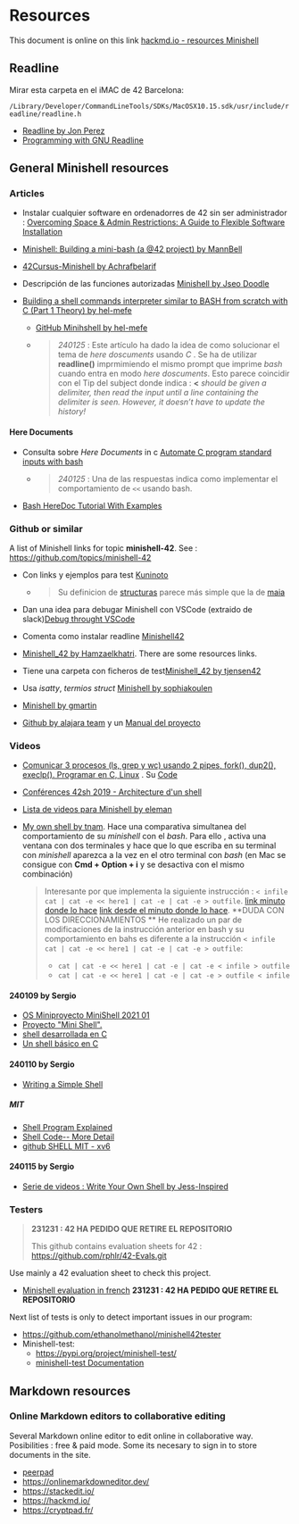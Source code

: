 #  Resources

This document is online on this link [hackmd.io - resources Minishell](https://hackmd.io/AjMnIfyBS6m03duCMxFALA?both)

## Readline

Mirar esta carpeta en el iMAC de 42 Barcelona:

`/Library/Developer/CommandLineTools/SDKs/MacOSX10.15.sdk/usr/include/readline/readline.h`

- [Readline by Jon Perez](https://03-jon-perez.gitbook.io/coding-library/c/readline)
- [Programming with GNU Readline](https://web.mit.edu/gnu/doc/html/rlman_2.html)

## General Minishell resources

### Articles

- Instalar cualquier software en ordenadorres de 42 sin ser administrador : [Overcoming Space & Admin Restrictions: A Guide to Flexible Software Installation](https://medium.com/@md.abir1203/overcoming-space-admin-restrictions-a-guide-to-flexible-software-installation-25c7194d2cb5)
- [Minishell: Building a mini-bash (a @42 project) by MannBell](https://m4nnb3ll.medium.com/minishell-building-a-mini-bash-a-42-project-b55a10598218)
- [42Cursus-Minishell by Achrafbelarif](https://achrafbelarif.medium.com/42cursus-minishell-29cd25f972e6)

- Descripción de las funciones autorizadas [Minishell by Jseo Doodle](https://bigpel66.oopy.io/library/42/inner-circle/10)

- [Building a shell commands interpreter similar to BASH from scratch with C (Part 1 Theory) by hel-mefe](https://medium.com/@hichamelmefeddel/building-a-shell-commands-interpreter-similar-to-bash-from-scratch-with-c-part-1-theory-64fdc141617d)
	- [GitHub Minihshell by hel-mefe](https://github.com/hel-mefe/Minishell-42)
	- > *240125* : Este artículo ha dado la idea de como solucionar el tema de *here doscuments* usando *C* . Se ha de utilizar **readline()** imprmimiendo el mismo prompt que imprime *bash* cuando entra en modo  *here doscuments*. Esto parece coincidir con el Tip del subject donde indica : **<** *should be given a delimiter, then read the input until a line containing the delimiter is seen. However, it doesn’t have to update the history!*

#### Here Documents

- Consulta sobre *Here Documents* in c [Automate C program standard inputs with bash](https://www.codeproject.com/Questions/5300405/Automate-C-program-standard-inputs-with-bash) 
	- > *240125* : Una de las respuestas indica como implementar el comportamiento de `<<` usando bash.

- [Bash HereDoc Tutorial With Examples](https://phoenixnap.com/kb/bash-heredoc)

### Github or similar

A list of Minishell links for topic **minishell-42**. See : https://github.com/topics/minishell-42

- Con links y ejemplos para test  [Kuninoto](https://github.com/Kuninoto/42_minishell)
	- > Su definicion de [structuras](https://github.com/Kuninoto/42_minishell/blob/master/lvl_3_minishell/includes/minishell.h) parece más simple que la de [maia](https://github.com/maiadegraaf/minishell/blob/main/includes/parser.h)

- Dan una idea para debugar Minishell con VSCode (extraido de slack)[Debug throught VSCode](https://github.com/waltergcc/42-Small-Tutorials/tree/main/Debug-throught-VSCode)
- Comenta como instalar readline [Minishell42](https://github.com/tjensen42/42-minishell#install-readline-on-42-macs)
- [Minishell_42 by Hamzaelkhatri](https://github.com/Hamzaelkhatri/minishell). There are some resources links.
- Tiene una carpeta con ficheros de test[Minishell_42 by tjensen42](https://github.com/tjensen42/42-minishell)
- Usa *isatty*, *termios struct*  [Minishell by sophiakoulen](https://github.com/sophiakoulen/minishell)
- [Minishell by gmartin](https://github.com/gemartin99/Minishell)
- [Github by alajara team](https://github.com/LAG-jara/minishell) y un [Manual del proyecto](https://github.com/Liam-McHara/minishell-manual/blob/main/manual.md)

### Videos

- [Comunicar 3 procesos (ls, grep y wc) usando 2 pipes, fork(), dup2(), execlp(). Programar en C, Linux](https://www.youtube.com/watch?v=8LdQ09Ep9RY) . Su [Code](https://github.com/WhileTrueThenDream/ExamplesCLinuxUserSpace/blob/master/3Processes2Pipes.c)

- [Conférences 42sh 2019 - Architecture d'un shell](https://www.youtube.com/watch?v=oIFRiwFRSRY)
- [Lista de videos para Minishell by eleman](https://www.youtube.com/playlist?list=PLGU1kcPKHMKj5yA0RPb5AK4QAhexmQwrW)

- [My own shell by tnam](https://www.youtube.com/watch?app=desktop&v=DaiAOOJ5oR4). Hace una comparativa simultanea del comportamiento de su *minishell* con el *bash*. Para ello , activa una ventana con dos terminales y hace que lo que escriba en su terminal con *minishell* aparezca a la vez en el otro terminal con *bash* (en Mac se consigue con **Cmd + Option + i**  y se desactiva con el mismo combinación)
	> Interesante por que implementa la siguiente instrucción : `< infile cat | cat -e << here1 | cat -e | cat -e > outfile`. [link minuto donde lo hace](https://www.youtube.com/watch?app=desktop&v=DaiAOOJ5oR4) [link desde el  minuto donde lo hace](https://www.youtube.com/watch?app=desktop&v=DaiAOOJ5oR4). **DUDA CON LOS DIRECCIONAMIENTOS **
	> He realizado un par de modificaciones de la instrucción anterior en bash y su comportamiento en bahs es diferente a la instrucción `< infile cat | cat -e << here1 | cat -e | cat -e > outfile`:
	> - `cat | cat -e << here1 | cat -e | cat -e < infile > outfile`
	> - `cat | cat -e << here1 | cat -e | cat -e > outfile < infile`

#### 240109 by Sergio

- [OS Miniproyecto MiniShell 2021 01](https://www.youtube.com/watch?v=2pTLmw9E30o)
- [Proyecto "Mini Shell".](https://www.youtube.com/watch?v=6Nd7pbMwHU4)
- [shell desarrollada en C](https://www.youtube.com/watch?v=xxCyAUix8WA&t=106s)
- [Un shell básico en C](https://www.youtube.com/watch?v=THcaaF6Gj0w&t=159s)

#### 240110 by Sergio
- [Writing a Simple Shell](https://www.youtube.com/watch?v=z4LEuxMGGs8)

##### MIT

- [Shell Program Explained](https://www.youtube.com/watch?v=ubt-UjcQUYg)
- [Shell Code-- More Detail](https://www.youtube.com/watch?v=ZjzMdsTWF0U&t=660s)
- [github SHELL MIT - xv6](https://github.com/mit-pdos/xv6-public)

#### 240115 by Sergio

- [Serie de videos : Write Your Own Shell by Jess-Inspired](https://www.youtube.com/watch?v=cIBmeEpsMj0&list=PLxIRFba3rzLzxxZMMbrm_-mkI7mV9G0pj)

### Testers

> **231231 : 42 HA PEDIDO QUE RETIRE EL REPOSITORIO** 
>
> This github contains evaluation sheets for 42 : https://github.com/rphlr/42-Evals.git

Use mainly a 42 evaluation sheet to check this project.
- [Minishell evaluation in french](https://github.com/rphlr/42-Evals/tree/main/Cursus/Minishell) **231231 : 42 HA PEDIDO QUE RETIRE EL REPOSITORIO** 

Next list of tests is only to detect important issues in our program:

- https://github.com/ethanolmethanol/minishell42tester
- Minishell-test:
	- https://pypi.org/project/minishell-test/
    - [minishell-test Documentation](https://minishell-test.readthedocs.io/en/latest/)

## Markdown resources

### Online Markdown editors to collaborative editing

Several Markdown online editor to edit online in collaborative way. 
Posibilities : free & paid mode. Some its necesary to sign in to store documents in the site.


- [peerpad](https://peerpad.net)
- https://onlinemarkdowneditor.dev/
- https://stackedit.io/
- https://hackmd.io/
- https://cryptpad.fr/
